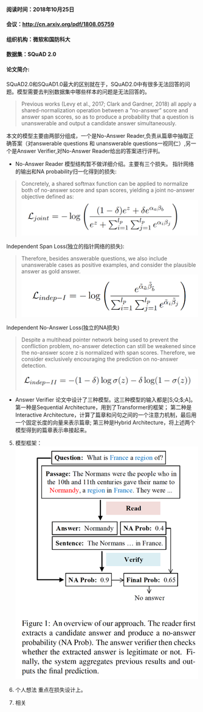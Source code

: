 #### 阅读时间：2018年10月25日
#### 会议：http://cn.arxiv.org/pdf/1808.05759
#### 组织机构：微软和国防科大
#### 数据集：SQuAD 2.0

#### 论文简介:  
SQuAD2.0和SQuAD1.0最大的区别就在于，SQuAD2.0中有很多无法回答的问题。模型需要去判别数据集中哪些样本的问题是无法回答的。
> Previous works (Levy et al., 2017; Clark and Gardner, 2018) all apply a shared-normalization
operation between a “no-answer” score and answer span scores, so as to produce a probability that a question is unanswerable and output a candidate answer simultaneously.

本文的模型主要由两部分组成，一个是No-Answer Reader,负责从篇章中抽取正确答案（对answerable questions 和
unanswerable questions一视同仁）,另一个是Answer Verifier,对No-Answer Reader给出的答案进行评判。

* No-Answer Reader
模型结构暂不做详细介绍。主要有三个损失。
指针网络的输出和NA probability归一化得到的损失:
> Concretely, a shared softmax function can be applied to normalize both of no-answer score and span scores, yielding a joint no-answer objective defined as:
![image](https://github.com/dengyuning/paper-reading-notes/blob/master/MRC/2018-10/Read_and_Verify_loss1.png?raw=true)

Independent Span Loss(独立的指针网络的损失):
> Therefore, besides answerable questions, we also include unanswerable cases as positive examples, and consider the plausible answer as gold answer.
![image](https://github.com/dengyuning/paper-reading-notes/blob/master/MRC/2018-10/Read_and_Verify_loss2.png?raw=true)

Independent No-Answer Loss(独立的NA损失)
> Despite a multihead pointer network being used to prevent the confliction problem, no-answer detection can still be weakened since the no-answer score z is normalized with span scores. Therefore, we consider exclusively encouraging the prediction on no-answer detection.
![image](https://github.com/dengyuning/paper-reading-notes/blob/master/MRC/2018-10/Read_and_Verify_loss3.png?raw=true)

* Answer Verifier
论文中设计了三种模型。这三种模型的输入都是[S;Q;$;A]。
第一种是Sequential Architecture，用到了Transformer的框架；
第二种是Interactive Architecture，计算了篇章和问句之间的一个注意力机制，最后用一个固定长度的向量来表示篇章;
第三种是Hybrid Architecture，将上述两个模型得到的篇章表示串接起来。

5. 模型框架：
![image](https://github.com/dengyuning/paper-reading-notes/blob/master/MRC/2018-10/Read_and_Verify.png?raw=true)

6. 个人想法
重点在损失设计上。

7. 相关
